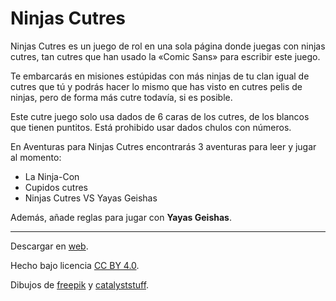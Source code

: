 # Ninjas Cutres

Ninjas Cutres es un juego de rol en una sola página donde juegas con ninjas cutres, tan cutres que han usado la «Comic Sans» para escribir este juego.

Te embarcarás en misiones estúpidas con más ninjas de tu clan igual de cutres que tú y podrás hacer lo mismo que has visto en cutres pelis de ninjas, pero de forma más cutre todavía, si es posible.

Este cutre juego solo usa dados de 6 caras de los cutres, de los blancos que tienen puntitos. Está prohibido usar dados chulos con números.

En Aventuras para Ninjas Cutres encontrarás 3 aventuras para leer y jugar al momento:

* La Ninja-Con
* Cupidos cutres
* Ninjas Cutres VS Yayas Geishas

Además, añade reglas para jugar con __Yayas Geishas__.

***

Descargar en [web](https://ninjascutres.gwannon.com/).

Hecho bajo licencia [CC BY 4.0](https://creativecommons.org/licenses/by/4.0/legalcode.es). 

Dibujos de [freepik](https://www.freepik.com/free-vector/hand-drawn-ninja-element-collection_2562233.htm) y [catalyststuff](https://www.freepik.com/author/catalyststuff).